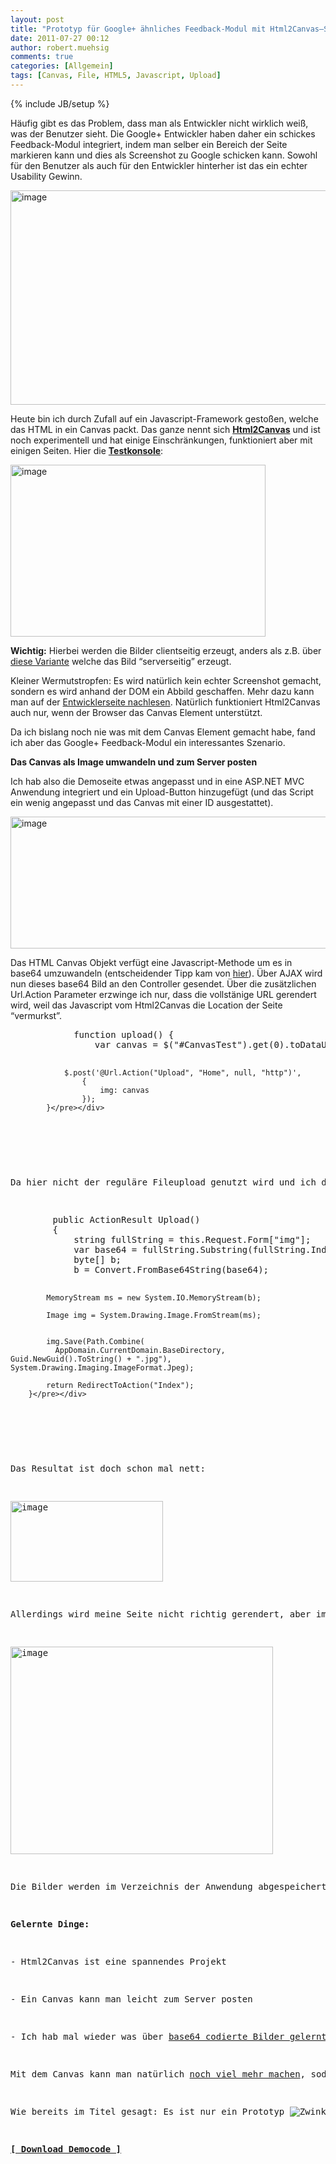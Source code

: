 ```yaml
---
layout: post
title: "Prototyp für Google+ ähnliches Feedback-Modul mit Html2Canvas–Screenshots mit Javascript"
date: 2011-07-27 00:12
author: robert.muehsig
comments: true
categories: [Allgemein]
tags: [Canvas, File, HTML5, Javascript, Upload]
---
```

{% include JB/setup %}
<p>Häufig gibt es das Problem, dass man als Entwickler nicht wirklich weiß, was der Benutzer sieht. Die Google+ Entwickler haben daher ein schickes Feedback-Modul integriert, indem man selber ein Bereich der Seite markieren kann und dies als Screenshot zu Google schicken kann. Sowohl für den Benutzer als auch für den Entwickler hinterher ist das ein echter Usability Gewinn.</p> <p><a href="{{BASE_PATH}}/assets/wp-images/image1303.png"><img style="background-image: none; border-bottom: 0px; border-left: 0px; padding-left: 0px; padding-right: 0px; display: inline; border-top: 0px; border-right: 0px; padding-top: 0px" title="image" border="0" alt="image" src="{{BASE_PATH}}/assets/wp-images/image_thumb485.png" width="509" height="343"></a></p> <p>Heute bin ich durch Zufall auf ein Javascript-Framework gestoßen, welche das HTML in ein Canvas packt. Das ganze nennt sich <a href="http://html2canvas.hertzen.com/"><strong>Html2Canvas</strong></a> und ist noch experimentell und hat einige Einschränkungen, funktioniert aber mit einigen Seiten. Hier die <a href="http://html2canvas.hertzen.com/screenshots.html"><strong>Testkonsole</strong></a>:</p> <p><a href="{{BASE_PATH}}/assets/wp-images/image1304.png"><img style="background-image: none; border-bottom: 0px; border-left: 0px; padding-left: 0px; padding-right: 0px; display: inline; border-top: 0px; border-right: 0px; padding-top: 0px" title="image" border="0" alt="image" src="{{BASE_PATH}}/assets/wp-images/image_thumb486.png" width="408" height="275"></a></p> <p><strong>Wichtig:</strong> Hierbei werden die Bilder clientseitig erzeugt, anders als z.B. über <a href="http://code-inside.de/blog/2008/09/10/howto-dynamisch-webseiten-screenshots-erzeugen/">diese Variante</a> welche das Bild “serverseitig” erzeugt. </p> <p>Kleiner Wermutstropfen: Es wird natürlich kein echter Screenshot gemacht, sondern es wird anhand der DOM ein Abbild geschaffen. Mehr dazu kann man auf der <a href="http://html2canvas.hertzen.com/">Entwicklerseite nachlesen</a>. Natürlich funktioniert Html2Canvas auch nur, wenn der Browser das Canvas Element unterstützt.</p> <p>Da ich bislang noch nie was mit dem Canvas Element gemacht habe, fand ich aber das Google+ Feedback-Modul ein interessantes Szenario.</p> <p><strong>Das Canvas als Image umwandeln und zum Server posten</strong></p> <p>Ich hab also die Demoseite etwas angepasst und in eine ASP.NET MVC Anwendung integriert und ein Upload-Button hinzugefügt (und das Script ein wenig angepasst und das Canvas mit einer ID ausgestattet).</p> <p><a href="{{BASE_PATH}}/assets/wp-images/image1305.png"><img style="background-image: none; border-bottom: 0px; border-left: 0px; padding-left: 0px; padding-right: 0px; display: inline; border-top: 0px; border-right: 0px; padding-top: 0px" title="image" border="0" alt="image" src="{{BASE_PATH}}/assets/wp-images/image_thumb487.png" width="589" height="211"></a></p> <p> Das HTML Canvas Objekt verfügt eine Javascript-Methode um es in base64 umzuwandeln (entscheidender Tipp kam von <a href="http://stackoverflow.com/questions/1590965/uploading-canvas-image-data-to-the-server">hier</a>). Über AJAX wird nun dieses base64 Bild an den Controller gesendet. Über die zusätzlichen Url.Action Parameter erzwinge ich nur, dass die vollstänige URL gerendert wird, weil das Javascript vom Html2Canvas die Location der Seite “vermurkst”.</p> <div style="padding-bottom: 0px; margin: 0px; padding-left: 0px; padding-right: 0px; display: inline; float: none; padding-top: 0px" id="scid:812469c5-0cb0-4c63-8c15-c81123a09de7:04758621-6451-482b-ae3a-bc743668e552" class="wlWriterEditableSmartContent"><pre name="code" class="c#">            function upload() {
                var canvas = $("#CanvasTest").get(0).toDataURL('image/jpeg');
                
                $.post('@Url.Action("Upload", "Home", null, "http")',
                    {
                        img: canvas
                    });
            }</pre></div>
<p>&nbsp;</p>
<p>Da hier nicht der reguläre Fileupload genutzt wird und ich deswegen <a href="http://code-inside.de/blog/2009/11/02/howto-fileupload-mit-asp-net-mvc/">nicht das HttpPostedFileBase nutzen</a> kann, muss ich manuell das Bild aus den Form Daten holen und speichern.</p>
<div style="padding-bottom: 0px; margin: 0px; padding-left: 0px; padding-right: 0px; display: inline; float: none; padding-top: 0px" id="scid:812469c5-0cb0-4c63-8c15-c81123a09de7:75ff3e06-1eb0-470b-b88b-dc84a0f463f3" class="wlWriterEditableSmartContent"><pre name="code" class="c#">        public ActionResult Upload()
        {
            string fullString = this.Request.Form["img"];
            var base64 = fullString.Substring(fullString.IndexOf(",") + 1);
            byte[] b;
            b = Convert.FromBase64String(base64);

            MemoryStream ms = new System.IO.MemoryStream(b);

            Image img = System.Drawing.Image.FromStream(ms);


            img.Save(Path.Combine(
              AppDomain.CurrentDomain.BaseDirectory, Guid.NewGuid().ToString() + ".jpg"), System.Drawing.Imaging.ImageFormat.Jpeg);

            return RedirectToAction("Index");
        }</pre></div>
<p>&nbsp;</p>
<p>Das Resultat ist doch schon mal nett:</p>
<p><a href="{{BASE_PATH}}/assets/wp-images/image1306.png"><img style="background-image: none; border-bottom: 0px; border-left: 0px; margin: 0px; padding-left: 0px; padding-right: 0px; display: inline; border-top: 0px; border-right: 0px; padding-top: 0px" title="image" border="0" alt="image" src="{{BASE_PATH}}/assets/wp-images/image_thumb488.png" width="244" height="129"></a></p>
<p>Allerdings wird meine Seite nicht richtig gerendert, aber immerhin fast <img style="border-bottom-style: none; border-right-style: none; border-top-style: none; border-left-style: none" class="wlEmoticon wlEmoticon-winkingsmile" alt="Zwinkerndes Smiley" src="{{BASE_PATH}}/assets/wp-images/wlEmoticon-winkingsmile7.png"></p>
<p><a href="{{BASE_PATH}}/assets/wp-images/image1307.png"><img style="background-image: none; border-bottom: 0px; border-left: 0px; padding-left: 0px; padding-right: 0px; display: inline; border-top: 0px; border-right: 0px; padding-top: 0px" title="image" border="0" alt="image" src="{{BASE_PATH}}/assets/wp-images/image_thumb489.png" width="420" height="332"></a></p>
<p>Die Bilder werden im Verzeichnis der Anwendung abgespeichert.</p>
<p><strong>Gelernte Dinge:</strong></p>
<p>- Html2Canvas ist eine spannendes Projekt</p>
<p>- Ein Canvas kann man leicht zum Server posten</p>
<p>- Ich hab mal wieder was über <a href="http://forums.asp.net/p/1679283/4524525.aspx/1?Re+Convert+base64+to+image+">base64 codierte Bilder gelernt</a>. </p>
<p>Mit dem Canvas kann man natürlich <a href="http://www.youtube.com/watch?v=wbSoSCStodA">noch viel mehr machen</a>, sodass es wirklich Google+ ähnlich wird. </p>
<p>Wie bereits im Titel gesagt: Es ist nur ein Prototyp <img style="border-bottom-style: none; border-right-style: none; border-top-style: none; border-left-style: none" class="wlEmoticon wlEmoticon-winkingsmile" alt="Zwinkerndes Smiley" src="{{BASE_PATH}}/assets/wp-images/wlEmoticon-winkingsmile7.png"></p>
<p><strong><a title="Download Democode" href="http://{{BASE_PATH}}/assets/files/democode/html2canvas/html2canvas.zip">[ Download Democode ]</a></strong></p>
